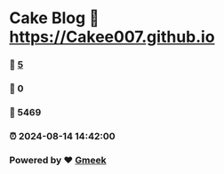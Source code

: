 # Cake Blog :link: https://Cakee007.github.io 
### :page_facing_up: [5](https://Cakee007.github.io/tag.html) 
### :speech_balloon: 0 
### :hibiscus: 5469 
### :alarm_clock: 2024-08-14 14:42:00 
### Powered by :heart: [Gmeek](https://github.com/Meekdai/Gmeek)

